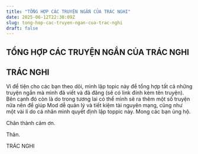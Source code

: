 ```yaml
---
title: "TỔNG HỢP CÁC TRUYỆN NGẮN CỦA TRÁC NGHI"
date: 2025-06-12T22:38:09Z
slug: tong-hop-cac-truyen-ngan-cua-trac-nghi
draft: false
---
```


## TỔNG HỢP CÁC TRUYỆN NGẮN CỦA TRÁC NGHI

## TRÁC NGHI

Vì để tiện cho các bạn theo dõi, mình lập topic này để tổng hợp tất cả những truyện ngắn mà mình đã viết và đã đăng (sẽ có link đính kèm tên truyện). Bên cạnh đó còn là do trong tương lai có thể mình sẽ ra thêm một số truyện nữa nên để giúp Mod dễ quản lý và tiết kiệm tài nguyên mạng, cũng như một vài lí do cá nhân mình quyết định lập toppic này. Mong các bạn ủng hộ.
 
Chân thành cảm ơn.
 
Thân.
 
TRÁC NGHI